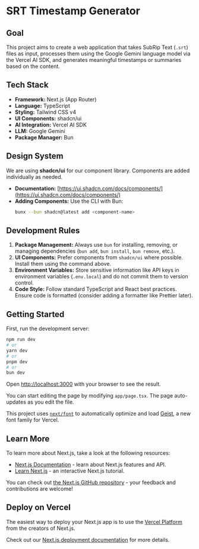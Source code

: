 # SRT Timestamp Generator

## Goal

This project aims to create a web application that takes SubRip Text (`.srt`) files as input, processes them using the Google Gemini language model via the Vercel AI SDK, and generates meaningful timestamps or summaries based on the content.

## Tech Stack

- **Framework:** Next.js (App Router)
- **Language:** TypeScript
- **Styling:** Tailwind CSS v4
- **UI Components:** shadcn/ui
- **AI Integration:** Vercel AI SDK
- **LLM:** Google Gemini
- **Package Manager:** Bun

## Design System

We are using **shadcn/ui** for our component library. Components are added individually as needed.

- **Documentation:** [https://ui.shadcn.com/docs/components/](https://ui.shadcn.com/docs/components/)
- **Adding Components:** Use the CLI with Bun:
  ```bash
  bunx --bun shadcn@latest add <component-name>
  ```

## Development Rules

1.  **Package Management:** Always use `bun` for installing, removing, or managing dependencies (`bun add`, `bun install`, `bun remove`, etc.).
2.  **UI Components:** Prefer components from `shadcn/ui` where possible. Install them using the command above.
3.  **Environment Variables:** Store sensitive information like API keys in environment variables (`.env.local`) and do not commit them to version control.
4.  **Code Style:** Follow standard TypeScript and React best practices. Ensure code is formatted (consider adding a formatter like Prettier later).

## Getting Started

First, run the development server:

```bash
npm run dev
# or
yarn dev
# or
pnpm dev
# or
bun dev
```

Open [http://localhost:3000](http://localhost:3000) with your browser to see the result.

You can start editing the page by modifying `app/page.tsx`. The page auto-updates as you edit the file.

This project uses [`next/font`](https://nextjs.org/docs/app/building-your-application/optimizing/fonts) to automatically optimize and load [Geist](https://vercel.com/font), a new font family for Vercel.

## Learn More

To learn more about Next.js, take a look at the following resources:

- [Next.js Documentation](https://nextjs.org/docs) - learn about Next.js features and API.
- [Learn Next.js](https://nextjs.org/learn) - an interactive Next.js tutorial.

You can check out [the Next.js GitHub repository](https://github.com/vercel/next.js) - your feedback and contributions are welcome!

## Deploy on Vercel

The easiest way to deploy your Next.js app is to use the [Vercel Platform](https://vercel.com/new?utm_medium=default-template&filter=next.js&utm_source=create-next-app&utm_campaign=create-next-app-readme) from the creators of Next.js.

Check out our [Next.js deployment documentation](https://nextjs.org/docs/app/building-your-application/deploying) for more details.
